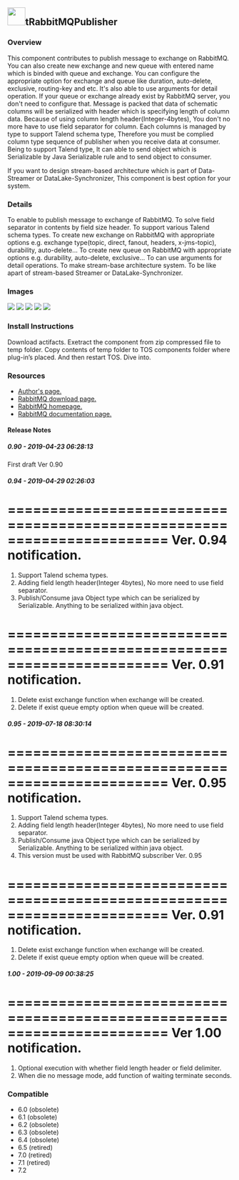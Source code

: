 ## <img src='./logo.jpg' width='40' height='40'>tRabbitMQPublisher

### Overview
This component contributes to publish message to exchange on RabbitMQ. 
You can also create new exchange and new queue with entered name which is binded with queue and exchange. 
You can configure the appropriate option for exchange and queue like duration, auto-delete, exclusive, routing-key and etc.
It's also able to use arguments for detail operation. If your queue or exchange already exist by RabbitMQ server, you don't need to configure that. 
Message is packed that data of schematic columns will be serialized with header which is specifying length of column data.
Because of using column length header(Integer-4bytes), You don't no more have to use field separator for column.
Each columns is managed by type to support Talend schema type, Therefore you must be complied column type sequence of publisher when you receive data at consumer.
Being to support Talend type, It can able to send object which is Serializable by Java Serializable rule and to send object to consumer.  

If you want to design stream-based architecture which is part of Data-Streamer or DataLake-Synchronizer,
This component is best option for your system.

### Details
To enable to publish message to exchange of RabbitMQ.
To solve field separator in contents by field size header.
To support various Talend schema types.
To create new exchange on RabbitMQ with appropriate options e.g. exchange type(topic, direct, fanout, headers, x-jms-topic), durability, auto-delete...
To create new queue on RabbitMQ with appropriate options e.g. durability, auto-delete, exclusive...
To can use arguments for detail operations.
To make stream-base architecture system.
To be like apart of stream-based Streamer or DataLake-Synchronizer.

### Images
<a href='./screenshots/v_1.00__16.jpg'><img src='./screenshots/v_1.00__16.jpg' ></a>
<a href='./screenshots/v_1.00__15.jpg'><img src='./screenshots/v_1.00__15.jpg' ></a>
<a href='./screenshots/v_1.00__14.jpg'><img src='./screenshots/v_1.00__14.jpg' ></a>
<a href='./screenshots/v_1.00__13.jpg'><img src='./screenshots/v_1.00__13.jpg' ></a>
<a href='./screenshots/v_0.95__9.jpg'><img src='./screenshots/v_0.95__9.jpg' ></a>


### Install Instructions
Download actifacts.
Exetract the component from zip compressed file to temp folder.
Copy contents of temp folder to TOS components folder where plug-in’s placed.
And then restart TOS.
Dive into.
### Resources
 * <a href=http://www.chaostocosmos.org>Author's page.</a>
 * <a href=https://www.rabbitmq.com/download.html>RabbitMQ download page.</a>
 * <a href=https://www.rabbitmq.com/>RabbitMQ homepage.</a>
 * <a href=https://www.rabbitmq.com/documentation.html>RabbitMQ documentation page.</a>

#### Release Notes

##### 0.90 - 2019-04-23 06:28:13
First draft
Ver 0.90

##### 0.94 - 2019-04-29 02:26:03
=======================================================================
Ver. 0.94 notification.
=======================================================================
1. Support Talend schema types.
2. Adding field length header(Integer 4bytes), No more need to use field separator.
3. Publish/Consume java Object type which can be serialized by Serializable. Anything to be serialized within java object. 

=======================================================================
Ver. 0.91 notification.
=======================================================================
1. Delete exist exchange function when exchange will be created.
2. Delete if exist queue empty option when queue will be created.
##### 0.95 - 2019-07-18 08:30:14
=======================================================================
Ver. 0.95 notification.
=======================================================================
1. Support Talend schema types.
2. Adding field length header(Integer 4bytes), No more need to use field separator.
3. Publish/Consume java Object type which can be serialized by Serializable. Anything to be serialized within java object. 
4. This version must be used with RabbitMQ subscriber Ver. 0.95

=======================================================================
Ver. 0.91 notification.
=======================================================================
1. Delete exist exchange function when exchange will be created.
2. Delete if exist queue empty option when queue will be created.

##### 1.00 - 2019-09-09 00:38:25
=======================================================================
Ver 1.00 notification.
=======================================================================
1. Optional execution with whether field length header or field delimiter.
2. When die no message mode, add function of waiting terminate seconds.  

### Compatible
 -  6.0 (obsolete)
 -   6.1 (obsolete)
 -   6.2 (obsolete)
 -   6.3 (obsolete)
 -   6.4 (obsolete)
 -  6.5 (retired)
 -  7.0 (retired)
 -  7.1 (retired)
 - 7.2